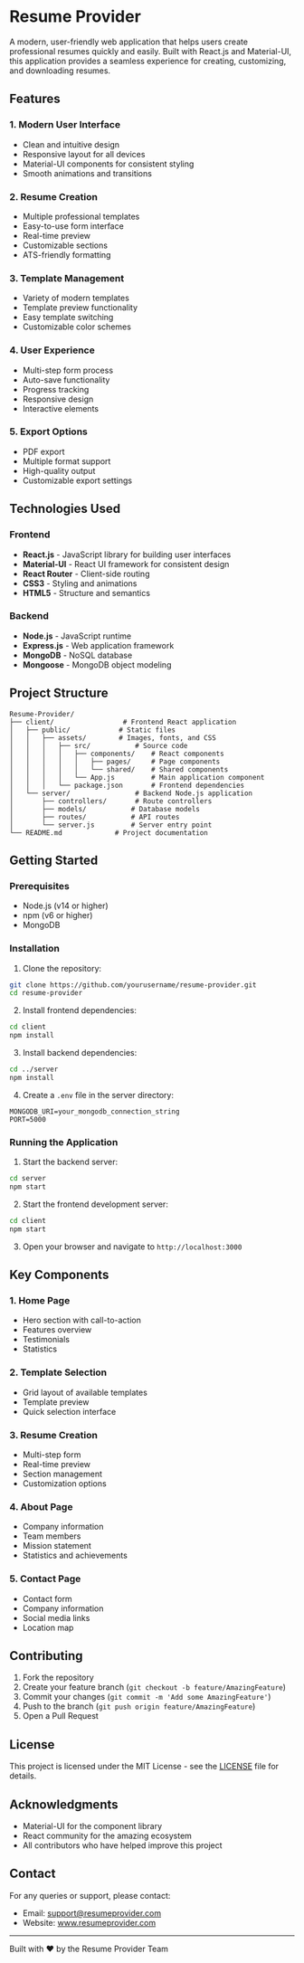 # Resume Provider

A modern, user-friendly web application that helps users create professional resumes quickly and easily. Built with React.js and Material-UI, this application provides a seamless experience for creating, customizing, and downloading resumes.



## Features

### 1. Modern User Interface
- Clean and intuitive design
- Responsive layout for all devices
- Material-UI components for consistent styling
- Smooth animations and transitions

### 2. Resume Creation
- Multiple professional templates
- Easy-to-use form interface
- Real-time preview
- Customizable sections
- ATS-friendly formatting

### 3. Template Management
- Variety of modern templates
- Template preview functionality
- Easy template switching
- Customizable color schemes

### 4. User Experience
- Multi-step form process
- Auto-save functionality
- Progress tracking
- Responsive design
- Interactive elements

### 5. Export Options
- PDF export
- Multiple format support
- High-quality output
- Customizable export settings

## Technologies Used

### Frontend
- **React.js** - JavaScript library for building user interfaces
- **Material-UI** - React UI framework for consistent design
- **React Router** - Client-side routing
- **CSS3** - Styling and animations
- **HTML5** - Structure and semantics

### Backend
- **Node.js** - JavaScript runtime
- **Express.js** - Web application framework
- **MongoDB** - NoSQL database
- **Mongoose** - MongoDB object modeling

## Project Structure

```
Resume-Provider/
├── client/                 # Frontend React application
│   ├── public/            # Static files
│   │   ├── assets/        # Images, fonts, and CSS
│   │   │   ├── src/           # Source code
│   │   │   │   ├── components/    # React components
│   │   │   │   │   ├── pages/     # Page components
│   │   │   │   │   └── shared/    # Shared components
│   │   │   │   └── App.js         # Main application component
│   │   │   └── package.json       # Frontend dependencies
│   └── server/                # Backend Node.js application
│       ├── controllers/       # Route controllers
│       ├── models/           # Database models
│       ├── routes/           # API routes
│       └── server.js         # Server entry point
└── README.md             # Project documentation
```

## Getting Started

### Prerequisites
- Node.js (v14 or higher)
- npm (v6 or higher)
- MongoDB

### Installation

1. Clone the repository:
```bash
git clone https://github.com/yourusername/resume-provider.git
cd resume-provider
```

2. Install frontend dependencies:
```bash
cd client
npm install
```

3. Install backend dependencies:
```bash
cd ../server
npm install
```

4. Create a `.env` file in the server directory:
```env
MONGODB_URI=your_mongodb_connection_string
PORT=5000
```

### Running the Application

1. Start the backend server:
```bash
cd server
npm start
```

2. Start the frontend development server:
```bash
cd client
npm start
```

3. Open your browser and navigate to `http://localhost:3000`

## Key Components

### 1. Home Page
- Hero section with call-to-action
- Features overview
- Testimonials
- Statistics

### 2. Template Selection
- Grid layout of available templates
- Template preview
- Quick selection interface

### 3. Resume Creation
- Multi-step form
- Real-time preview
- Section management
- Customization options

### 4. About Page
- Company information
- Team members
- Mission statement
- Statistics and achievements

### 5. Contact Page
- Contact form
- Company information
- Social media links
- Location map

## Contributing

1. Fork the repository
2. Create your feature branch (`git checkout -b feature/AmazingFeature`)
3. Commit your changes (`git commit -m 'Add some AmazingFeature'`)
4. Push to the branch (`git push origin feature/AmazingFeature`)
5. Open a Pull Request

## License

This project is licensed under the MIT License - see the [LICENSE](LICENSE) file for details.

## Acknowledgments

- Material-UI for the component library
- React community for the amazing ecosystem
- All contributors who have helped improve this project

## Contact

For any queries or support, please contact:
- Email: support@resumeprovider.com
- Website: www.resumeprovider.com

---

Built with ❤️ by the Resume Provider Team
